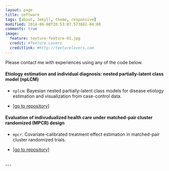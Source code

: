 ```yaml
---
layout: page
title: software
tags: [about, Jekyll, theme, responsive]
modified: 2014-08-08T20:53:07.573882-04:00
comments: true
image:
  feature: texture-feature-01.jpg
  credit: #Texture Lovers
  creditlink: #http://texturelovers.com
---
```

Please contact me with experiences using any of the code below.

#### Etiology estimation and individual diagnosis: nested partially-latent class model (npLCM)
* `nplcm`: Bayesian nested partially-latent class models for disease etiology estimation and visualization from case-control data.

* [[go to repository]](http://github.com/zhenkewu/nplcm)

#### Evaluation of indivudualized health care under matched-pair cluster randomized (MPCR) design
* `mpcr`: Covariate-calibrated treatment effect estimation in matched-pair cluster randomized trials.

* [[go to repository]](http://github.com/zhenkewu/mpcr)

<br />
---